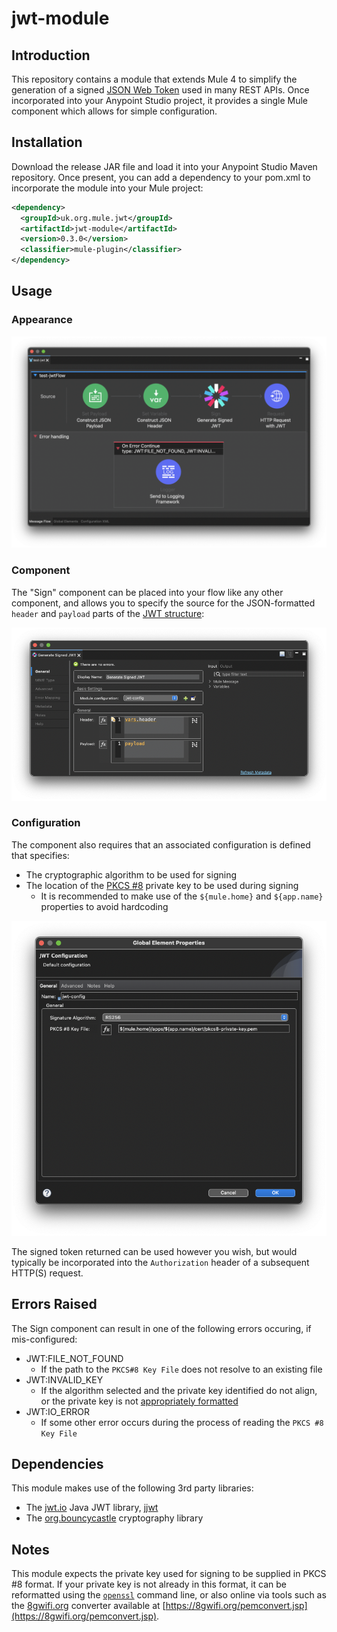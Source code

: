 # jwt-module
## Introduction

This repository contains a module that extends Mule 4 to simplify the generation of a signed [JSON Web Token](https://en.wikipedia.org/wiki/JSON_Web_Token) used in many REST APIs.
Once incorporated into your Anypoint Studio project, it provides a single Mule component which allows for simple configuration.

## Installation

Download the release JAR file and load it into your Anypoint Studio Maven repository. Once present, you can add a dependency to your pom.xml to incorporate the module into your Mule project:

```xml
<dependency>
  <groupId>uk.org.mule.jwt</groupId>
  <artifactId>jwt-module</artifactId>
  <version>0.3.0</version>
  <classifier>mule-plugin</classifier>
</dependency>
```

## Usage

### Appearance

![JWT Flow](/images/jwt-flow.png)

### Component

The "Sign" component can be placed into your flow like any other component, and allows you to specify the source for the JSON-formatted `header` and `payload` parts of the [JWT structure](https://en.wikipedia.org/wiki/JSON_Web_Token#Structure):

![Sign parameters](/images/sign-parameters.png)

### Configuration

The component also requires that an associated configuration is defined that specifies:

+ The cryptographic algorithm to be used for signing
+ The location of the [PKCS #8](https://en.wikipedia.org/wiki/PKCS_8) private key to be used during signing
    + It is recommended to make use of the `${mule.home}` and `${app.name}` properties to avoid hardcoding

![Configuration](/images/config-parameters.png)

The signed token returned can be used however you wish, but would typically be incorporated into the `Authorization` header of a subsequent HTTP(S) request.

## Errors Raised

The Sign component can result in one of the following errors occuring, if mis-configured:

+ JWT:FILE_NOT_FOUND
    + If the path to the `PKCS#8 Key File` does not resolve to an existing file
+ JWT:INVALID_KEY
    + If the algorithm selected and the private key identified do not align, or the private key is not [appropriately formatted](#notes)
+ JWT:IO_ERROR
    + If some other error occurs during the process of reading the `PKCS #8 Key File`

## Dependencies

This module makes use of the following 3rd party libraries:

+ The [jwt.io](https://jwt.io/) Java JWT library, [jjwt](https://github.com/jwtk/jjwt)
+ The [org.bouncycastle](https://www.bouncycastle.org/) cryptography library

## Notes

This module expects the private key used for signing to be supplied in PKCS #8 format. If your private key is not already in this format, it can be reformatted using the [`openssl`](https://www.openssl.org/docs/man1.1.1/man1/openssl-pkcs8.html) command line, or also online via tools such as the [8gwifi.org](https://8gwifi.org/) converter available at [https://8gwifi.org/pemconvert.jsp](https://8gwifi.org/pemconvert.jsp).